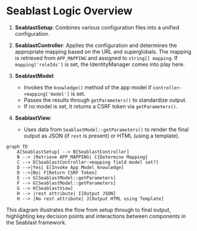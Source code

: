 # Seablast Logic Overview

1. **SeablastSetup**: Combines various configuration files into a unified configuration.

2. **SeablastController**: Applies the configuration and determines the appropriate mapping based on the URL and superglobals. The mapping is retrieved from `APP_MAPPING` and assigned to `string[] mapping`. If `mapping['roleIds']` is set, the IdentityManager comes into play here.

3. **SeablastModel**:

   - Invokes the `knowledge()` method of the app model if `controller->mapping['model']` is set.
   - Passes the results through `getParameters()` to standardize output.
   - If no model is set, it returns a CSRF token via `getParameters()`.

4. **SeablastView**:
   - Uses data from `SeablastModel::getParameters()` to render the final output as JSON (if `rest` is present) or HTML (using a template).

```mermaid
graph TD
    A[SeablastSetup] --> B[SeablastController]
    B --> |Retrieve APP_MAPPING| C{Determine Mapping}
    C --> D[SeablastController->mapping field model set?]
    D -->|Yes| E[Invoke App Model knowledge]
    D -->|No| F[Return CSRF Token]
    E --> G[SeablastModel::getParameters]
    F --> G[SeablastModel::getParameters]
    G --> H[SeablastView]
    H --> |rest attribute| I[Output JSON]
    H --> |No rest attribute| J[Output HTML using Template]
```

This diagram illustrates the flow from setup through to final output, highlighting key decision points and interactions between components in the Seablast framework.
